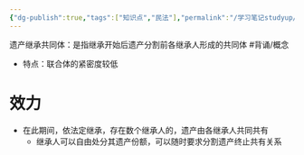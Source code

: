```yaml
---
{"dg-publish":true,"tags":["知识点","民法"],"permalink":"/学习笔记studyup/民法总论/遗产继承共同体/","dgPassFrontmatter":true,"created":"2024-07-16T10:17:38.375+08:00","updated":"2024-11-01T14:21:54.642+08:00"}
---
```


遗产继承共同体：是指继承开始后遗产分割前各继承人形成的共同体 #背诵/概念 
- 特点：联合体的紧密度较低
# 效力
- 在此期间，依法定继承，存在数个继承人的，遗产由各继承人共同共有
	- 继承人可以自由处分其遗产份额，可以随时要求分割遗产终止共有关系